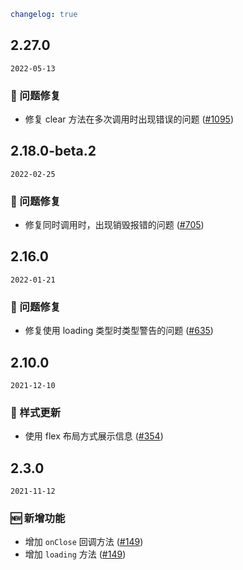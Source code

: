 ```yaml
changelog: true
```

## 2.27.0

`2022-05-13`

### 🐛 问题修复

- 修复 clear 方法在多次调用时出现错误的问题 ([#1095](https://github.com/mb-design/mb-design-vue/pull/1095))


## 2.18.0-beta.2

`2022-02-25`

### 🐛 问题修复

- 修复同时调用时，出现销毁报错的问题 ([#705](https://github.com/mb-design/mb-design-vue/pull/705))


## 2.16.0

`2022-01-21`

### 🐛 问题修复

- 修复使用 loading 类型时类型警告的问题 ([#635](https://github.com/mb-design/mb-design-vue/pull/635))


## 2.10.0

`2021-12-10`

### 💅 样式更新

- 使用 flex 布局方式展示信息 ([#354](https://github.com/mb-design/mb-design-vue/pull/354))


## 2.3.0

`2021-11-12`

### 🆕 新增功能

- 增加 `onClose` 回调方法 ([#149](https://github.com/mb-design/mb-design-vue/pull/149))
- 增加 `loading` 方法 ([#149](https://github.com/mb-design/mb-design-vue/pull/149))

